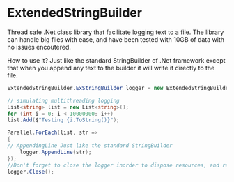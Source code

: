 # ExtendedStringBuilder
Thread safe .Net class library that facilitate logging text to a file.
The library can handle big files with ease, and have been tested with 10GB of data with no issues encoutered.

How to use it? 
Just like the standard StringBuilder of .Net framework except that when you append any text to the builder it will write it directly to the file.

```c#
ExtendedStringBuilder.ExStringBuilder logger = new ExtendedStringBuilder.ExStringBuilder("log.txt");

// simulating multithreading logging
List<string> list = new List<string>();
for (int i = 0; i < 10000000; i++)
list.Add($"Testing {i.ToString()}");

Parallel.ForEach(list, str =>
{
// AppendingLine Just like the standard StringBuilder
    logger.AppendLine(str);
});
//Don't forget to close the logger inorder to dispose resources, and realase filelock
logger.Close();           
 ```
